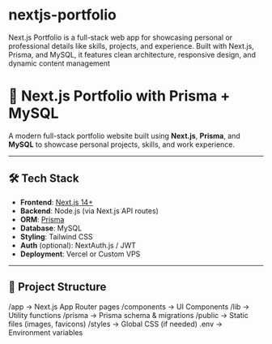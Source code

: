 # nextjs-portfolio
Next.js Portfolio is a full-stack web app for showcasing personal or professional details like skills, projects, and experience. Built with Next.js, Prisma, and MySQL, it features clean architecture, responsive design, and dynamic content management
# 🌟 Next.js Portfolio with Prisma + MySQL

A modern full-stack portfolio website built using **Next.js**, **Prisma**, and **MySQL** to showcase personal projects, skills, and work experience.

---

## 🛠️ Tech Stack

- **Frontend**: [Next.js 14+](https://nextjs.org/)
- **Backend**: Node.js (via Next.js API routes)
- **ORM**: [Prisma](https://www.prisma.io/)
- **Database**: MySQL
- **Styling**: Tailwind CSS
- **Auth** (optional): NextAuth.js / JWT
- **Deployment**: Vercel or Custom VPS

---

## 📁 Project Structure

/app → Next.js App Router pages
/components → UI Components
/lib → Utility functions
/prisma → Prisma schema & migrations
/public → Static files (images, favicons)
/styles → Global CSS (if needed)
.env → Environment variables
